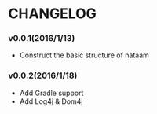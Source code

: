 # CHANGELOG

### v0.0.1(2016/1/13)
- Construct the basic structure of nataam

### v0.0.2(2016/1/18)
- Add Gradle support
- Add Log4j & Dom4j